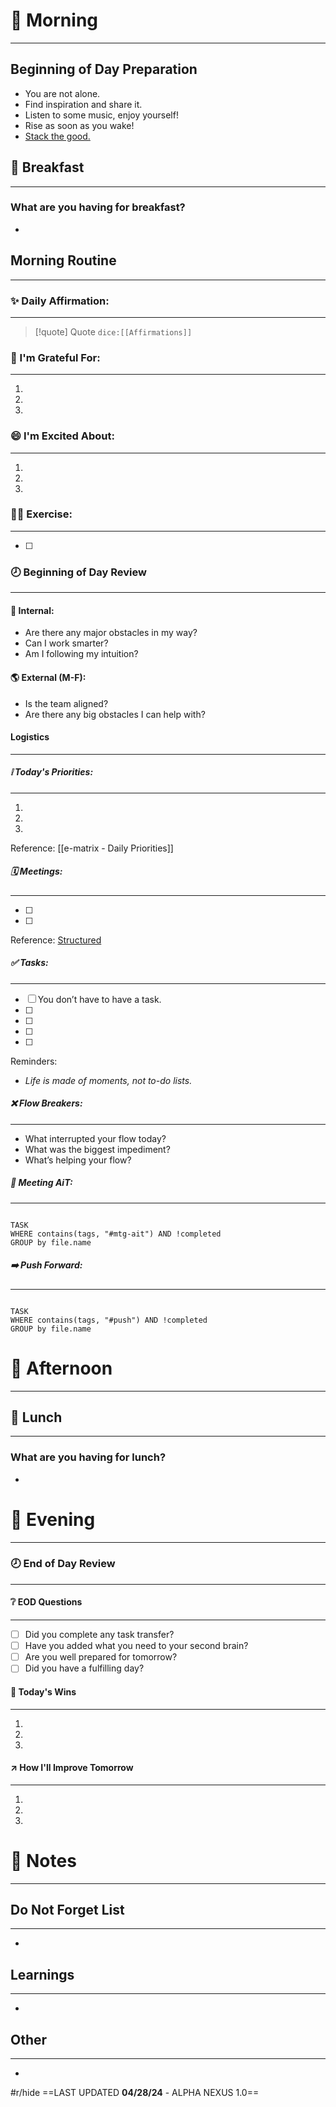 # 🌅 Morning 
----------
## Beginning of Day Preparation

- You are not alone.
- Find inspiration and share it.
- Listen to some music, enjoy yourself!
- Rise as soon as you wake! 
- <u>Stack the good.</u>

## 🥞 Breakfast
---
### What are you having for breakfast?
- 

## Morning Routine
---

### ✨ Daily Affirmation:
----
> [!quote] Quote
> `dice:[[Affirmations]]`

### 🎉 I'm Grateful For:
----------
1. 
2. 
3. 

### 😄 I'm Excited About:
----------
1. 
2. 
3. 

### 🏃‍♂️ Exercise:
----------
- [ ] 

### 🕗 Beginning of Day Review
----

#### 👤 Internal:
- Are there any major obstacles in my way? 
- Can I work smarter? 
- Am I following my intuition?

#### 🌎 External (M-F):
- Is the team aligned?
- Are there any big obstacles I can help with?

#### Logistics
----------
##### ❕ Today's Priorities:
----------
1. 
2. 
3. 

Reference: [[e-matrix - Daily Priorities]]

##### 🗓️ Meetings:
---
- [ ] 
- [ ] 

Reference: [Structured](hook://file/fB8vDF7mL?p=Ly9BcHBsaWNhdGlvbnM=&n=Structured%2Eapp)

##### ✅ Tasks:
---
- [ ] You don’t have to have a task. 
- [ ] 
- [ ] 
- [ ] 
- [ ] 

Reminders: 
- *Life is made of moments, not to-do lists.*

##### ❌ Flow Breakers:
---
- What interrupted your flow today?
- What was the biggest impediment?
- What’s helping your flow?

##### 🧲 Meeting AiT:
---
```dataview

TASK 
WHERE contains(tags, "#mtg-ait") AND !completed
GROUP by file.name

```

##### ➡️ Push Forward:
---
```dataview

TASK 
WHERE contains(tags, "#push") AND !completed
GROUP by file.name

```

# 🔆 Afternoon
----------
## 🥪 Lunch
---
### What are you having for lunch?
- 

# 🌇 Evening 
----------
### 🕗 End of Day Review
----
#### ❔ EOD Questions
---
- [ ] Did you complete any task transfer?
- [ ] Have you added what you need to your second brain?
- [ ] Are you well prepared for tomorrow?
- [ ] Did you have a fulfilling day?

#### 🎊 Today's Wins
---
1. 
2. 
3. 

#### ↗️ How I'll Improve Tomorrow
---
1. 
2. 
3. 

# 📝 Notes
----
## Do Not Forget List
---
- 

## Learnings
---
- 

## Other
---
- 


#r/hide ==LAST UPDATED **04/28/24** - ALPHA NEXUS 1.0==







